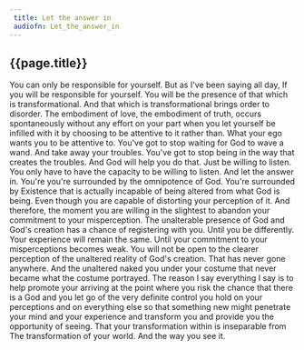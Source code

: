 ```yaml
---
 title: Let the answer in
 audiofn: Let_the_answer_in
---
```


## {{page.title}}

You can only be responsible for yourself. But as I've been saying all
day, If you will be responsible for yourself. You will be the presence
of that which is transformational. And that which is transformational
brings order to disorder. The embodiment of love, the embodiment of
truth, occurs spontaneously without any effort on your part when you let
yourself be infilled with it by choosing to be attentive to it rather
than. What your ego wants you to be attentive to. You've got to stop
waiting for God to wave a wand. And take away your troubles. You've got
to stop being in the way that creates the troubles. And God will help
you do that. Just be willing to listen. You only have to have the
capacity to be willing to listen. And let the answer in. You're you're
surrounded by the omnipotence of God. You're surrounded by Existence
that is actually incapable of being altered from what God is being. Even
though you are capable of distorting your perception of it. And
therefore, the moment you are willing in the slightest to abandon your
commitment to your misperception. The unalterable presence of God and
God's creation has a chance of registering with you. Until you be
differently. Your experience will remain the same. Until your commitment
to your misperceptions becomes weak. You will not be open to the clearer
perception of the unaltered reality of God's creation. That has never
gone anywhere. And the unaltered naked you under your costume that never
became what the costume portrayed. The reason I say everything I say is
to help promote your arriving at the point where you risk the chance
that there is a God and you let go of the very definite control you hold
on your perceptions and on everything else so that something new might
penetrate your mind and your experience and transform you and provide
you the opportunity of seeing. That your transformation within is
inseparable from The transformation of your world. And the way you see
it.


